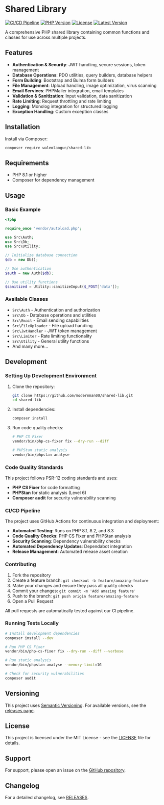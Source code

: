 # Shared Library

[![CI/CD Pipeline](https://github.com/modernman00/shared-lib/actions/workflows/ci.yml/badge.svg)](https://github.com/modernman00/shared-lib/actions/workflows/ci.yml)
[![PHP Version](https://img.shields.io/badge/PHP-8.1%20%7C%208.2%20%7C%208.3-blue)](https://www.php.net/)
[![License](https://img.shields.io/badge/license-MIT-green)](LICENSE)
[![Latest Version](https://img.shields.io/github/v/release/modernman00/shared-lib)](https://github.com/modernman00/shared-lib/releases)

A comprehensive PHP shared library containing common functions and classes for use across multiple projects.

## Features

- **Authentication & Security**: JWT handling, secure sessions, token management
- **Database Operations**: PDO utilities, query builders, database helpers
- **Form Building**: Bootstrap and Bulma form builders
- **File Management**: Upload handling, image optimization, virus scanning
- **Email Services**: PHPMailer integration, email templates
- **Validation & Sanitization**: Input validation, data sanitization
- **Rate Limiting**: Request throttling and rate limiting
- **Logging**: Monolog integration for structured logging
- **Exception Handling**: Custom exception classes

## Installation

Install via Composer:

```bash
composer require waleolaogun/shared-lib
```

## Requirements

- PHP 8.1 or higher
- Composer for dependency management

## Usage

### Basic Example

```php
<?php

require_once 'vendor/autoload.php';

use Src\Auth;
use Src\Db;
use Src\Utility;

// Initialize database connection
$db = new Db();

// Use authentication
$auth = new Auth($db);

// Use utility functions
$sanitized = Utility::sanitizeInput($_POST['data']);
```

### Available Classes

- `Src\Auth` - Authentication and authorization
- `Src\Db` - Database operations and utilities
- `Src\Email` - Email sending capabilities
- `Src\FileUploader` - File upload handling
- `Src\JwtHandler` - JWT token management
- `Src\Limiter` - Rate limiting functionality
- `Src\Utility` - General utility functions
- And many more...

## Development

### Setting Up Development Environment

1. Clone the repository:
   ```bash
   git clone https://github.com/modernman00/shared-lib.git
   cd shared-lib
   ```

2. Install dependencies:
   ```bash
   composer install
   ```

3. Run code quality checks:
   ```bash
   # PHP CS Fixer
   vendor/bin/php-cs-fixer fix --dry-run --diff

   # PHPStan static analysis
   vendor/bin/phpstan analyse
   ```

### Code Quality Standards

This project follows PSR-12 coding standards and uses:

- **PHP CS Fixer** for code formatting
- **PHPStan** for static analysis (Level 6)
- **Composer audit** for security vulnerability scanning

### CI/CD Pipeline

The project uses GitHub Actions for continuous integration and deployment:

- **Automated Testing**: Runs on PHP 8.1, 8.2, and 8.3
- **Code Quality Checks**: PHP CS Fixer and PHPStan analysis
- **Security Scanning**: Dependency vulnerability checks
- **Automated Dependency Updates**: Dependabot integration
- **Release Management**: Automated release asset creation

### Contributing

1. Fork the repository
2. Create a feature branch: `git checkout -b feature/amazing-feature`
3. Make your changes and ensure they pass all quality checks
4. Commit your changes: `git commit -m 'Add amazing feature'`
5. Push to the branch: `git push origin feature/amazing-feature`
6. Open a Pull Request

All pull requests are automatically tested against our CI pipeline.

### Running Tests Locally

```bash
# Install development dependencies
composer install --dev

# Run PHP CS Fixer
vendor/bin/php-cs-fixer fix --dry-run --diff --verbose

# Run static analysis
vendor/bin/phpstan analyse --memory-limit=1G

# Check for security vulnerabilities
composer audit
```

## Versioning

This project uses [Semantic Versioning](https://semver.org/). For available versions, see the [releases page](https://github.com/modernman00/shared-lib/releases).

## License

This project is licensed under the MIT License - see the [LICENSE](LICENSE) file for details.

## Support

For support, please open an issue on the [GitHub repository](https://github.com/modernman00/shared-lib/issues).

## Changelog

For a detailed changelog, see [RELEASES](https://github.com/modernman00/shared-lib/releases).
